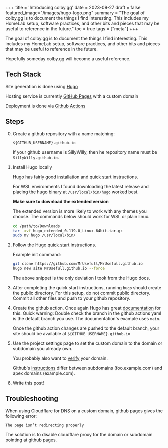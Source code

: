 +++
title = 'Introducing colby.gg'
date = 2023-09-27
draft = false
featured_image="/images/hugo-logo.png"
summary = "The goal of colby.gg is to document the things I find interesting. This includes my HomeLab setup, software practices, and other bits and pieces that may be useful to reference in the future."
toc = true
tags = ["meta"]
+++

The goal of colby.gg is to document the things I find interesting. This includes my HomeLab setup, software practices, and other bits and pieces that may be useful to reference in the future.

Hopefully someday colby.gg will become a useful reference.

## Tech Stack

Site generation is done using [Hugo](https://gohugo.io/)

Hosting service is currently [GitHub Pages](https://pages.github.com/) with a custom domain

Deployment is done via [Github Actions](https://github.com/features/actions)

## Steps

0. Create a github repository with a name matching:

    `${GITHUB_USERNAME}.github.io`

    If your github username is SillyWilly, then he repository name must be `SillyWilly.github.io`.

1. Install Hugo locally

    Hugo has fairly good [installation](https://gohugo.io/installation/) and [quick start](https://gohugo.io/getting-started/quick-start/) instructions.

    For WSL environments I found downloading the latest release and placing the hugo binary at `/usr/local/bin/hugo` worked best.

     **Make sure to download the extended version**

    The extended version is more likely to work with any themes you choose. The commands below should work for WSL or plain linux.

    ```bash
    cd /path/to/Downloads
    tar -xvf hugo_extended_0.119.0_Linux-64bit.tar.gz
    sudo mv hugo /usr/local/bin/
    ```

2. Follow the Hugo [quick start](https://gohugo.io/getting-started/quick-start/) instructions.

    Example init command:

    ```bash
    git clone https://github.com/MrUsefull/MrUsefull.github.io
    hugo new site MrUsefull.github.io --force
    ```

    The above snippet is the only deviation I took from the Hugo docs.

3. After completing the quick start instructions, running `hugo` should create the public directory. For this setup, do not commit public directory. Commit all other files and push to your github repository.

4. Create the github action. Once again Hugo has great [documentation](https://gohugo.io/hosting-and-deployment/hosting-on-github/) for this. Quick warning: Double check the branch in the github actions yaml is the default branch you use. The documentation's example uses `main`.

    Once the github action changes are pushed to the default branch, your site should be available at `${GITHUB_USERNAME}.github.io`

5. Use the project settings page to set the custom domain to the domain or subdomain you already own.

    You probably also want to [verify](https://docs.github.com/en/pages/configuring-a-custom-domain-for-your-github-pages-site/verifying-your-custom-domain-for-github-pages) your domain.

    Github's [instructions](https://docs.github.com/en/pages/configuring-a-custom-domain-for-your-github-pages-site/managing-a-custom-domain-for-your-github-pages-site) differ between subdomains (foo.example.com) and apex domains (example.com).

6. Write this post!

## Troubleshooting

When using Cloudflare for DNS on a custom domain, github pages gives the following error:

```error
The page isn’t redirecting properly
```

The solution is to disable cloudflare proxy for the domain or subdomain pointing at github pages.

